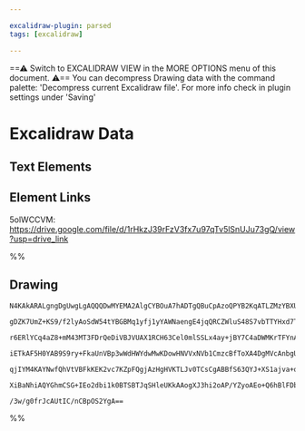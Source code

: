 ```yaml
---

excalidraw-plugin: parsed
tags: [excalidraw]

---
```

==⚠  Switch to EXCALIDRAW VIEW in the MORE OPTIONS menu of this document. ⚠== You can decompress Drawing data with the command palette: 'Decompress current Excalidraw file'. For more info check in plugin settings under 'Saving'



# Excalidraw Data

## Text Elements
## Element Links
5olWCCVM: https://drive.google.com/file/d/1rHkzJ39rFzV3fx7u97qTv5lSnUJu73gQ/view?usp=drive_link

%%
## Drawing
```compressed-json
N4KAkARALgngDgUwgLgAQQQDwMYEMA2AlgCYBOuA7hADTgQBuCpAzoQPYB2KqATLZMzYBXUtiRoIACyhQ4zZAHoFAc0JRJQgEYA6bGwC2CgF7N6hbEcK4OCtptbErHALRY8RMpWdx8Q1TdIEfARcZgRmBShcZQUebQAObQBmGjoghH0EDihmbgBtcDBQMBKIEm4IAFY2fAB1AGF6gDUAWVSSyFhECozNBGJiXE1g9tLMbmcAdgAGSe0eSv5SmAnJ

gDZK7UmZ+KS9/f2lyAoSdW54tYBGBMq1yfj1yYAWNaengE4jqQRCZWluS48S7vbTTYHxd7TIHveLxL7WZQjNDTL7MKCkNgAawQ9RqbFIFQAxJcECSSaNIJpcNhMcoMUIOMRcfh8RV0dZmHBcIFshSIAAzQj4fAAZVgSPQgg8fLRGOxtVOkm4fEKAnRWIQYpgEogUvKX3pfw44VyaEuXzYXOwahWZumKNVEDpwjgAEliKbUHkALpffnkTLu7gcITC

r6ERlYCq4aZ8+mM43MT3FDrQeDiVBJVUAX1RCH63Cel0mlSSLx4ay+jBY7C4aDWMKrTFYnAAcpwxMrpk94hWrms4Y7CMwACLpKAFtD8ghhL6aYSMgCiwUy2U9Pq+QjggwnxABz3tT1L72Bl0rjqIHExFWksnkSjIhEY2mUbDYiIQugMCkFwQUxAUS5SAACUxIwACkkneUgADEjCaJJ+UwSYhHeSYAEcABV6EqUUOAAVXAoRJiSZQAEUFDMBAKAAf

iETkAF5H0YAB9S9ry+FkaUnVBp3wWdHWYdwMwKDowHNVVxNVb1CmzcBfToXA4DgMVcAnbgU2gSQMgzCAiD+KBRgYQhqIAIWpWl4yZPECQkQl+QcxyjOwEQeSgV0J30MU5RxGyiTJUkkCWCAXNINyPIycyaWdBlrJZWz0HZDhOW5LJDOC0Lws8mChVFcVdL1PcMtctKIq89V5UVZVirC0rPO8jUtR1QrnJK7IyoAJWEI0TQBGqsoyAB5K0bQBe1+r

qjIYM4KAYNwfQhVtVBFkKEK2vc7KZpFQgjAzHgHVKTLJv0TCsCgABBfS63QYJ+XS1ajva+qolIC6wrYChtNwPc0BDMMHvWsrF0Zc73s+kIfvQbkMSoCanoyUGYcw9MKisoyhIxYUAA1ziSOJ3khF5jx4d4FkmYKMZqfAAE0xsuaZtCLeIz3ePZizQlVSiMN99A0x16AIIQMwZjZXmmLMSlzAHavh/QutixNPQgNHgrpEhtt2rtVdIdWJzgbgVtKN

XiBaNhiAQYGhmCSG+IEo2dbi1k0BTSBTJqSHleUKkAAogXJ3hi2oAP/YZyoAEo+Q6hBlFDblUa93BfaSFFeGToOeDT1BQ4j2S4agBrsWGqBa09P78GC/15oQKPIx1jhlD51Msitnj0SFr5sCIfW0DbhAvg4KvuF7i0hCgS8M173PVrsAArBBsByEUB7gU3zct4YeNtvvVupYvGEwt98Eb0ougK9IF9rPkXLRAxke6X7Q3Li82G4m2Z231N8FCC6L

/3w/g0frJcAUtIC/nCBpOS2YgA==
```
%%